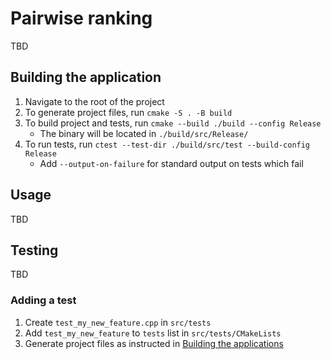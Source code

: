 # Pairwise ranking

TBD

## Building the application

1. Navigate to the root of the project
2. To generate project files, run ``cmake -S . -B build``
3. To build project and tests, run ``cmake --build ./build --config Release``
	- The binary will be located in ``./build/src/Release/``
4. To run tests, run ``ctest --test-dir ./build/src/test --build-config Release``
	- Add ``--output-on-failure`` for standard output on tests which fail

## Usage

TBD

## Testing

TBD

### Adding a test

1. Create ``test_my_new_feature.cpp`` in ``src/tests``
2. Add ``test_my_new_feature`` to ``tests`` list in ``src/tests/CMakeLists``
3. Generate project files as instructed in [Building the applications](#building-the-application)

